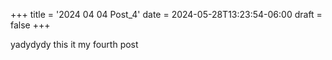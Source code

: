 +++
title = '2024 04 04 Post_4'
date = 2024-05-28T13:23:54-06:00
draft = false
+++


yadydydy this it my fourth post